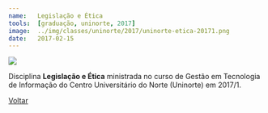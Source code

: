 ```yaml
---
name:  	Legislação e Ética
tools: 	[graduação, uninorte, 2017]
image: 	../img/classes/uninorte/2017/uninorte-etica-20171.png
date: 	2017-02-15
---
```


![](../img/classes/uninorte/2017/uninorte-etica-20171.png)

Disciplina **Legislação e Ética** ministrada no curso de Gestão em Tecnologia de Informação do Centro Universitário do Norte (Uninorte) em 2017/1.

<p class="text-center">
	<a class="btn btn-outline-primary mt-1" href="{{ site.baseurl }}/classes/">Voltar</a>
</p>
